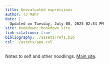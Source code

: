 ```yaml
---
title: Unevaluated expressions
author: TJ Mahr
date: |
  Updated on Tuesday, July 08, 2025 02:54 PM
site: bookdown::bookdown_site
link-citations: true
bibliography: ./assets/refs.bib
csl: ./assets/apa.csl
---
```


Notes to self and other noodlings. [Main site](https://tjmahr.com/). 

